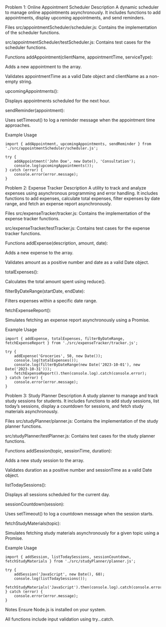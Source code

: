 Problem 1: Online Appointment Scheduler
Description
A dynamic scheduler to manage online appointments asynchronously. It includes functions to add appointments, display upcoming appointments, and send reminders.

Files
src/appointmentScheduler/scheduler.js: Contains the implementation of the scheduler functions.

src/appointmentScheduler/testScheduler.js: Contains test cases for the scheduler functions.

Functions
addAppointment(clientName, appointmentTime, serviceType):

Adds a new appointment to the array.

Validates appointmentTime as a valid Date object and clientName as a non-empty string.

upcomingAppointments():

Displays appointments scheduled for the next hour.

sendReminder(appointment):

Uses setTimeout() to log a reminder message when the appointment time approaches.

Example Usage
```javascipt
import { addAppointment, upcomingAppointments, sendReminder } from './src/appointmentScheduler/scheduler.js';

try {
    addAppointment('John Doe', new Date(), 'Consultation');
    console.log(upcomingAppointments());
} catch (error) {
    console.error(error.message);
}
```
Problem 2: Expense Tracker
Description
A utility to track and analyze expenses using asynchronous programming and error handling. It includes functions to add expenses, calculate total expenses, filter expenses by date range, and fetch an expense report asynchronously.

Files
src/expenseTracker/tracker.js: Contains the implementation of the expense tracker functions.

src/expenseTracker/testTracker.js: Contains test cases for the expense tracker functions.

Functions
addExpense(description, amount, date):

Adds a new expense to the array.

Validates amount as a positive number and date as a valid Date object.

totalExpenses():

Calculates the total amount spent using reduce().

filterByDateRange(startDate, endDate):

Filters expenses within a specific date range.

fetchExpenseReport():

Simulates fetching an expense report asynchronously using a Promise.

Example Usage

```javascipt
import { addExpense, totalExpenses, filterByDateRange, fetchExpenseReport } from './src/expenseTracker/tracker.js';

try {
    addExpense('Groceries', 50, new Date());
    console.log(totalExpenses());
    console.log(filterByDateRange(new Date('2023-10-01'), new Date('2023-10-31')));
    fetchExpenseReport().then(console.log).catch(console.error);
} catch (error) {
    console.error(error.message);
}
```
Problem 3: Study Planner
Description
A study planner to manage and track study sessions for students. It includes functions to add study sessions, list today’s sessions, display a countdown for sessions, and fetch study materials asynchronously.

Files
src/studyPlanner/planner.js: Contains the implementation of the study planner functions.

src/studyPlanner/testPlanner.js: Contains test cases for the study planner functions.

Functions
addSession(topic, sessionTime, duration):

Adds a new study session to the array.

Validates duration as a positive number and sessionTime as a valid Date object.

listTodaySessions():

Displays all sessions scheduled for the current day.

sessionCountdown(session):

Uses setTimeout() to log a countdown message when the session starts.

fetchStudyMaterials(topic):

Simulates fetching study materials asynchronously for a given topic using a Promise.

Example Usage
```javascipt
import { addSession, listTodaySessions, sessionCountdown, fetchStudyMaterials } from './src/studyPlanner/planner.js';

try {
    addSession('JavaScript', new Date(), 60);
    console.log(listTodaySessions());
    fetchStudyMaterials('JavaScript').then(console.log).catch(console.error);
} catch (error) {
    console.error(error.message);
}
```

Notes
Ensure Node.js is installed on your system.

All functions include input validation using try...catch.
